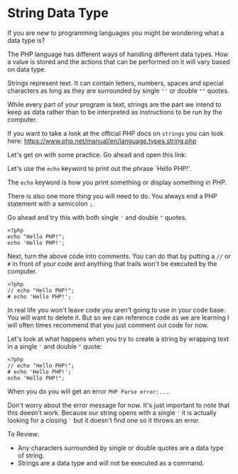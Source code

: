 # String Data Type

If you are new to programming languages you might be wondering what a data type is?

The PHP language has different ways of handling different data types. How a value is stored and the actions that can be performed on it will vary based on data type.

Strings represent text. It can contain letters, numbers, spaces and special characters as long as they are surrounded by single `''` or double `""` quotes.

While every part of your program is text, strings are the part we intend to keep as data rather than to be interpreted as instructions to be run by the computer.

If you want to take a look at the official PHP docs on `strings` you can look here: https://www.php.net/manual/en/language.types.string.php

Let's get on with some practice. Go ahead and open this link:

Let's use the `echo` keyword to print out the phrase `Hello PHP!'.

The `echo` keyword is how you print something or display something in PHP. 

There is also one more thing you will need to do. You always end a PHP statement with a semicolon `;`. 

Go ahead and try this with both single `'` and double `"` quotes.


```
<?php
echo "Hello PHP!";
echo 'Hello PHP!';
```

Next, turn the above code into comments. You can do that by putting a `//` or `#` in front of your code and anything that trails won't be executed by the computer.

```
<?php
// echo "Hello PHP!";
# echo 'Hello PHP!';
```

In real life you won't leave code you aren't going to use in your code base. You will want to delete it. But so we can reference code as we are learning I will often times recommend that you just comment out code for now.

Let's look at what happens when you try to create a string by wrapping text in a single `'` and double `"` quote:

```
<?php
// echo "Hello PHP!";
# echo 'Hello PHP!';
echo 'Hello PHP!";
```

When you do you will get an error `PHP Parse error:...`.

Don't worry about the error message for now. It's just important to note that this doesn't work. Because our string opens with a single `'` it is actually looking for a closing `'` but it doesn't find one so it throws an error. 

To Review:
* Any characters surrounded by single or double quotes are a data type of string.
* Strings are a data type and will not be executed as a command.

